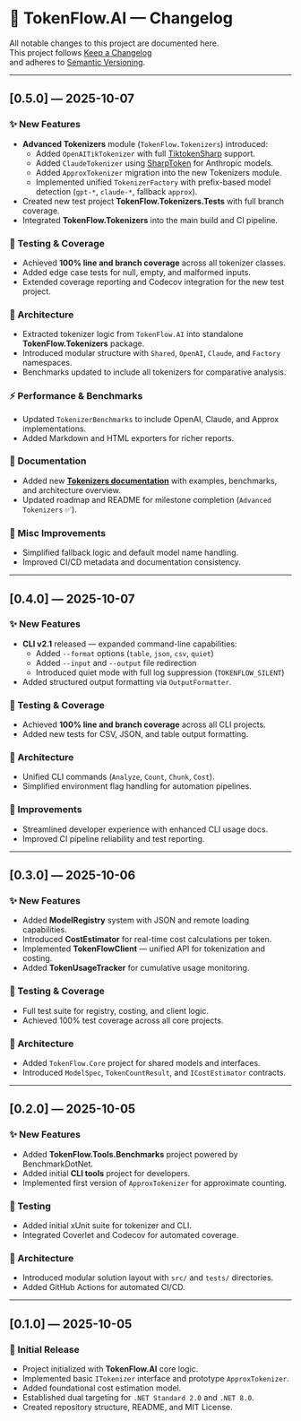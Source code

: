 
# 📜 TokenFlow.AI — Changelog

All notable changes to this project are documented here.  
This project follows [Keep a Changelog](https://keepachangelog.com/en/1.0.0/)  
and adheres to [Semantic Versioning](https://semver.org/).

---

## [0.5.0] — 2025-10-07
### ✨ New Features
- **Advanced Tokenizers** module (`TokenFlow.Tokenizers`) introduced:
  - Added `OpenAITikTokenizer` with full [TiktokenSharp](https://www.nuget.org/packages/TiktokenSharp) support.
  - Added `ClaudeTokenizer` using [SharpToken](https://www.nuget.org/packages/SharpToken) for Anthropic models.
  - Added `ApproxTokenizer` migration into the new Tokenizers module.
  - Implemented unified `TokenizerFactory` with prefix-based model detection (`gpt-*`, `claude-*`, fallback `approx`).
- Created new test project **TokenFlow.Tokenizers.Tests** with full branch coverage.
- Integrated **TokenFlow.Tokenizers** into the main build and CI pipeline.

### 🧪 Testing & Coverage
- Achieved **100% line and branch coverage** across all tokenizer classes.
- Added edge case tests for null, empty, and malformed inputs.
- Extended coverage reporting and Codecov integration for the new test project.

### 🧱 Architecture
- Extracted tokenizer logic from `TokenFlow.AI` into standalone **TokenFlow.Tokenizers** package.
- Introduced modular structure with `Shared`, `OpenAI`, `Claude`, and `Factory` namespaces.
- Benchmarks updated to include all tokenizers for comparative analysis.

### ⚡ Performance & Benchmarks
- Updated `TokenizerBenchmarks` to include OpenAI, Claude, and Approx implementations.
- Added Markdown and HTML exporters for richer reports.

### 📘 Documentation
- Added new **[Tokenizers documentation](docs/tokenizers.md)** with examples, benchmarks, and architecture overview.
- Updated roadmap and README for milestone completion (`Advanced Tokenizers` ✅).

### 🧹 Misc Improvements
- Simplified fallback logic and default model name handling.
- Improved CI/CD metadata and documentation consistency.

---

## [0.4.0] — 2025-10-07
### ✨ New Features
- **CLI v2.1** released — expanded command-line capabilities:
  - Added `--format` options (`table`, `json`, `csv`, `quiet`)
  - Added `--input` and `--output` file redirection
  - Introduced quiet mode with full log suppression (`TOKENFLOW_SILENT`)
- Added structured output formatting via `OutputFormatter`.

### 🧪 Testing & Coverage
- Achieved **100% line and branch coverage** across all CLI projects.
- Added new tests for CSV, JSON, and table output formatting.

### 🧱 Architecture
- Unified CLI commands (`Analyze`, `Count`, `Chunk`, `Cost`).
- Simplified environment flag handling for automation pipelines.

### 🧹 Improvements
- Streamlined developer experience with enhanced CLI usage docs.
- Improved CI pipeline reliability and test reporting.

---

## [0.3.0] — 2025-10-06
### ✨ New Features
- Added **ModelRegistry** system with JSON and remote loading capabilities.
- Introduced **CostEstimator** for real-time cost calculations per token.
- Implemented **TokenFlowClient** — unified API for tokenization and costing.
- Added **TokenUsageTracker** for cumulative usage monitoring.

### 🧪 Testing & Coverage
- Full test suite for registry, costing, and client logic.
- Achieved 100% test coverage across all core projects.

### 🧱 Architecture
- Added `TokenFlow.Core` project for shared models and interfaces.
- Introduced `ModelSpec`, `TokenCountResult`, and `ICostEstimator` contracts.

---

## [0.2.0] — 2025-10-05
### ✨ New Features
- Added **TokenFlow.Tools.Benchmarks** project powered by BenchmarkDotNet.
- Added initial **CLI tools** project for developers.
- Implemented first version of `ApproxTokenizer` for approximate counting.

### 🧪 Testing
- Added initial xUnit suite for tokenizer and CLI.
- Integrated Coverlet and Codecov for automated coverage.

### 🧱 Architecture
- Introduced modular solution layout with `src/` and `tests/` directories.
- Added GitHub Actions for automated CI/CD.

---

## [0.1.0] — 2025-10-05
### 🚀 Initial Release
- Project initialized with **TokenFlow.AI** core logic.
- Implemented basic `ITokenizer` interface and prototype `ApproxTokenizer`.
- Added foundational cost estimation model.
- Established dual targeting for `.NET Standard 2.0` and `.NET 8.0`.
- Created repository structure, README, and MIT License.
